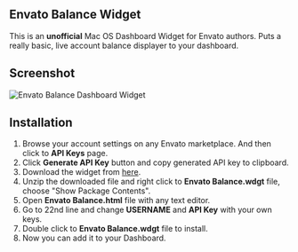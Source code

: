 Envato Balance Widget
---------------------

This is an **unofficial** Mac OS Dashboard Widget for Envato authors. Puts a really basic, live account balance displayer to your dashboard.



Screenshot
----------

![Envato Balance Dashboard Widget](http://i.imgur.com/YEpWQnT.png)

Installation
------------

 1. Browse your account settings on any Envato marketplace. And then click to **API Keys** page.
 2. Click **Generate API Key** button and copy generated API key to clipboard.
 3. Download the widget from [here](https://github.com/erayalakese/EnvatoBalanceWidget/archive/master.zip).
 4. Unzip the downloaded file and right click to **Envato Balance.wdgt** file, choose "Show Package Contents".
 5. Open **Envato Balance.html** file with any text editor.
 6. Go to 22nd line and change **USERNAME** and **API Key** with your own keys.
 7. Double click to **Envato Balance.wdgt** file to install.
 8. Now you can add it to your Dashboard.
